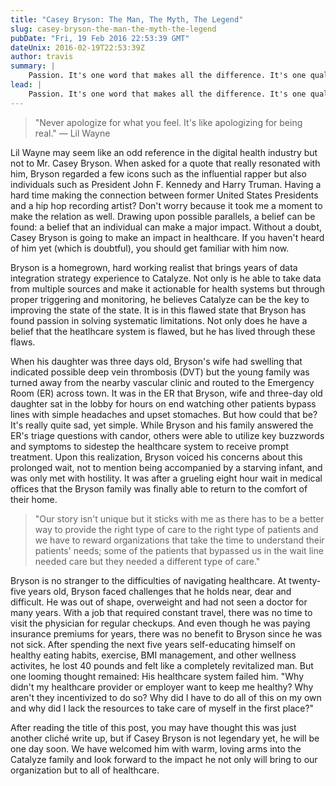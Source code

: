 ```yaml
---
title: "Casey Bryson: The Man, The Myth, The Legend"
slug: casey-bryson-the-man-the-myth-the-legend
pubDate: "Fri, 19 Feb 2016 22:53:39 GMT"
dateUnix: 2016-02-19T22:53:39Z
author: travis
summary: |
    Passion. It's one word that makes all the difference. It's one quality that cannot be taught. And it's one differentiator between where we are and where we can go. Passion is the epitome of what Casey Bryson embodies and it is with that passion that he joins the Catalyze family as our Chief Strategy Officer.
lead: |
    Passion. It's one word that makes all the difference. It's one quality that cannot be taught. And it's one differentiator between where we are and where we can go. Passion is the epitome of what Casey Bryson embodies and it is with that passion that he joins the Catalyze family as our Chief Strategy Officer.
---
```


> "Never apologize for what you feel. It's like apologizing for being real." — Lil Wayne

Lil Wayne may seem like an odd reference in the digital health industry but not to Mr. Casey Bryson. When asked for a quote that really resonated with him, Bryson regarded a few icons such as the influential rapper but also individuals such as President John F. Kennedy and Harry Truman. Having a hard time making the connection between former United States Presidents and a hip hop recording artist? Don't worry because it took me a moment to make the relation as well. Drawing upon possible parallels, a belief can be found: a belief that an individual can make a major impact. Without a doubt, Casey Bryson is going to make an impact in healthcare. If you haven't heard of him yet (which is doubtful), you should get familiar with him now.

Bryson is a homegrown, hard working realist that brings years of data integration strategy experience to Catalyze. Not only is he able to take data from multiple sources and make it actionable for health systems but through proper triggering and monitoring, he believes Catalyze can be the key to improving the state of the state. It is in this flawed state that Bryson has found passion in solving systematic limitations. Not only does he have a belief that the heatlhcare system is flawed, but he has lived through these flaws.

When his daughter was three days old, Bryson's wife had swelling that indicated possible deep vein thrombosis (DVT) but the young family was turned away from the nearby vascular clinic and routed to the Emergency Room (ER) across town. It was in the ER that Bryson, wife and three-day old daughter sat in the lobby for hours on end watching other patients bypass lines with simple headaches and upset stomaches. But how could that be? It's really quite sad, yet simple. While Bryson and his family answered the ER's triage questions with candor, others were able to utilize key buzzwords and symptoms to sidestep the healthcare system to receive prompt treatment. Upon this realization, Bryson voiced his concerns about this prolonged wait, not to mention being accompanied by a starving infant, and was only met with hostility. It was after a grueling eight hour wait in medical offices that the Bryson family was finally able to return to the comfort of their home.

> "Our story isn't unique but it sticks with me as there has to be a better way to provide the right type of care to the right type of patients and we have to reward organizations that take the time to understand their patients' needs; some of the patients that bypassed us in the wait line needed care but they needed a different type of care."

Bryson is no stranger to the difficulties of navigating healthcare. At twenty-five years old, Bryson faced challenges that he holds near, dear and difficult. He was out of shape, overweight and had not seen a doctor for many years. With a job that required constant travel, there was no time to visit the physician for regular checkups. And even though he was paying insurance premiums for years, there was no benefit to Bryson since he was not sick. After spending the next five years self-educating himself on healthy eating habits, exercise, BMI management, and other wellness activites, he lost 40 pounds and felt like a completely revitalized man. But one looming thought remained: His healthcare system failed him. "Why didn't my healthcare provider or employer want to keep me healthy? Why aren't they incentivized to do so? Why did I have to do all of this on my own and why did I lack the resources to take care of myself in the first place?"

After reading the title of this post, you may have thought this was just another cliché write up, but if Casey Bryson is not legendary yet, he will be one day soon. We have welcomed him with warm, loving arms into the Catalyze family and look forward to the impact he not only will bring to our organization but to all of healthcare.
